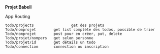 **Projet Babell**

App Routing

    todo/projects                 get des projets
    Todo/nomprojet        get list complète des todos, possible de trier
    Todo/nomprojet        post pour en créer, put, delete
    Todo/projet/nompers   get selon personne
    Todo/projet/id        get détails un todo
    Todo/connection       connection ou inscription



